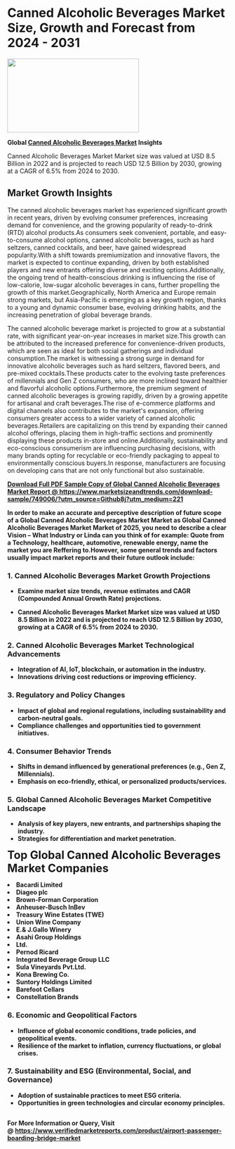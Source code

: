 <H1>Canned Alcoholic Beverages Market Size, Growth and Forecast from 2024 - 2031</H1><img class="aligncenter size-medium wp-image-584254" src="https://thirdeyenews.in/wp-content/uploads/2024/09/Global-Market-Research-300x168.jpeg" alt="" width="300" height="168" /><p><strong>Global&nbsp;<a href="https://www.marketsizeandtrends.com/download-sample/749006/?utm_source=Github8j?utm_medium=221">Canned Alcoholic Beverages Market</a> Insights</strong></p><p>Canned Alcoholic Beverages Market Market size was valued at USD 8.5 Billion in 2022 and is projected to reach USD 12.5 Billion by 2030, growing at a CAGR of 6.5% from 2024 to 2030.</p><p><h2>Market Growth Insights</h2> <p>The canned alcoholic beverages market has experienced significant growth in recent years, driven by evolving consumer preferences, increasing demand for convenience, and the growing popularity of ready-to-drink (RTD) alcohol products.As consumers seek convenient, portable, and easy-to-consume alcohol options, canned alcoholic beverages, such as hard seltzers, canned cocktails, and beer, have gained widespread popularity.With a shift towards premiumization and innovative flavors, the market is expected to continue expanding, driven by both established players and new entrants offering diverse and exciting options.Additionally, the ongoing trend of health-conscious drinking is influencing the rise of low-calorie, low-sugar alcoholic beverages in cans, further propelling the growth of this market.Geographically, North America and Europe remain strong markets, but Asia-Pacific is emerging as a key growth region, thanks to a young and dynamic consumer base, evolving drinking habits, and the increasing penetration of global beverage brands.</p> <p><strong><a href="#"></a></strong></p> <p>The canned alcoholic beverage market is projected to grow at a substantial rate, with significant year-on-year increases in market size.This growth can be attributed to the increased preference for convenience-driven products, which are seen as ideal for both social gatherings and individual consumption.The market is witnessing a strong surge in demand for innovative alcoholic beverages such as hard seltzers, flavored beers, and pre-mixed cocktails.These products cater to the evolving taste preferences of millennials and Gen Z consumers, who are more inclined toward healthier and flavorful alcoholic options.Furthermore, the premium segment of canned alcoholic beverages is growing rapidly, driven by a growing appetite for artisanal and craft beverages.The rise of e-commerce platforms and digital channels also contributes to the market's expansion, offering consumers greater access to a wider variety of canned alcoholic beverages.Retailers are capitalizing on this trend by expanding their canned alcohol offerings, placing them in high-traffic sections and prominently displaying these products in-store and online.Additionally, sustainability and eco-conscious consumerism are influencing purchasing decisions, with many brands opting for recyclable or eco-friendly packaging to appeal to environmentally conscious buyers.In response, manufacturers are focusing on developing cans that are not only functional but also sustainable.<p><strong><a href="#"></p><p><span class=""><strong>Download Full PDF Sample Copy of Global Canned Alcoholic Beverages Market Report</strong> @ <a href="https://www.marketsizeandtrends.com/download-sample/749006/?utm_source=Github8j?utm_medium=221" target="_blank">https://www.marketsizeandtrends.com/download-sample/749006/?utm_source=Github8j?utm_medium=221</a></span></p><p>In order to make an accurate and perceptive description of future scope of a Global&nbsp;Canned Alcoholic Beverages Market Market as Global&nbsp;Canned Alcoholic Beverages Market Market of 2025, you need to describe a clear Vision &ndash; What Industry or Linda can you think of for example: Quote from a Technology, healthcare, automotive, renewable energy, name the market you are Reffering to.However, some general trends and factors usually impact market reports and their future outlook include:</p><h3>1.&nbsp;<strong>Canned Alcoholic Beverages Market Growth Projections</strong></h3><ul><li>Examine market size trends, revenue estimates and CAGR (Compounded Annual Growth Rate) projections.</li><li><p>Canned Alcoholic Beverages Market Market size was valued at USD 8.5 Billion in 2022 and is projected to reach USD 12.5 Billion by 2030, growing at a CAGR of 6.5% from 2024 to 2030.</p></li></ul><h3>2.&nbsp;<strong>Canned Alcoholic Beverages Market Technological Advancements</strong></h3><ul><li>Integration of AI, IoT, blockchain, or automation in the industry.</li><li>Innovations driving cost reductions or improving efficiency.</li></ul><h3>3.&nbsp;<strong>Regulatory and Policy Changes</strong></h3><ul><li>Impact of global and regional regulations, including sustainability and carbon-neutral goals.</li><li>Compliance challenges and opportunities tied to government initiatives.</li></ul><h3>4.&nbsp;<strong>Consumer Behavior Trends</strong></h3><ul><li>Shifts in demand influenced by generational preferences (e.g., Gen Z, Millennials).</li><li>Emphasis on eco-friendly, ethical, or personalized products/services.</li></ul><h3>5.&nbsp;<strong>Global Canned Alcoholic Beverages Market Competitive Landscape</strong></h3><ul><li>Analysis of key players, new entrants, and partnerships shaping the industry.</li><li>Strategies for differentiation and market penetration.</li></ul><p data-pm-slice="1 1 []"><span style="color: inherit; font-family: inherit; font-size: 25px;">Top Global Canned Alcoholic Beverages Market Companies</span></p><div class="" data-test-id=""><p><li>Bacardi Limited</li><li> Diageo plc</li><li> Brown-Forman Corporation</li><li> Anheuser-Busch InBev</li><li> Treasury Wine Estates (TWE)</li><li> Union Wine Company</li><li> E.& J.Gallo Winery</li><li> Asahi Group Holdings</li><li> Ltd.</li><li> Pernod Ricard</li><li> Integrated Beverage Group LLC</li><li> Sula Vineyards Pvt.Ltd.</li><li> Kona Brewing Co.</li><li> Suntory Holdings Limited</li><li> Barefoot Cellars</li><li> Constellation Brands</li></p></div><h3>6.&nbsp;<strong>Economic and Geopolitical Factors</strong></h3><ul><li>Influence of global economic conditions, trade policies, and geopolitical events.</li><li>Resilience of the market to inflation, currency fluctuations, or global crises.</li></ul><h3>7.&nbsp;<strong>Sustainability and ESG (Environmental, Social, and Governance)</strong></h3><ul><li>Adoption of sustainable practices to meet ESG criteria.</li><li>Opportunities in green technologies and circular economy principles.</li></ul><h2><strong style="font-size: 14px;">For More Information or Query, Visit @&nbsp;</strong><a style="background-color: #ffffff; font-size: 14px;" href="https://www.marketsizeandtrends.com/report/canned-alcoholic-beverages-market/" target="_blank">https://www.verifiedmarketreports.com/product/airport-passenger-boarding-bridge-market</a></h2>